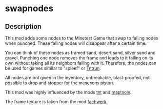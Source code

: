 # swapnodes

## Description 

This mod adds some nodes to the Minetest Game that swap to falling nodes when punched. These falling nodes will disappear after a certain time.

You can think of these nodes as framed sand, desert sand, silver sand and gravel. Punching one node removes the frame and leads to it falling on its own without taking all its neighbors falling with it.
Therefore, the nodes can be used for games similar to "spleef" or [Tntrun](https://gitlab.com/zughy-friends-minetest/tntrun).

All nodes are not given in the inventory, unbreakable, blast-proofed, not possible to drop and stopper for the mesesons piston.

This mod was highly influenced by the mods [tnt](https://github.com/minetest/minetest_game/tree/master/mods/tnt) and [maptools](https://github.com/minetest-mods/maptools).

The frame texture is taken from the mod [fachwerk](https://github.com/jbruechert/fachwerk).
